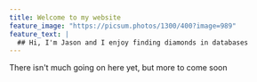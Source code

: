 ```yaml
---
title: Welcome to my website
feature_image: "https://picsum.photos/1300/400?image=989"
feature_text: |
  ## Hi, I'm Jason and I enjoy finding diamonds in databases
---
```


There isn't much going on here yet, but more to come soon
